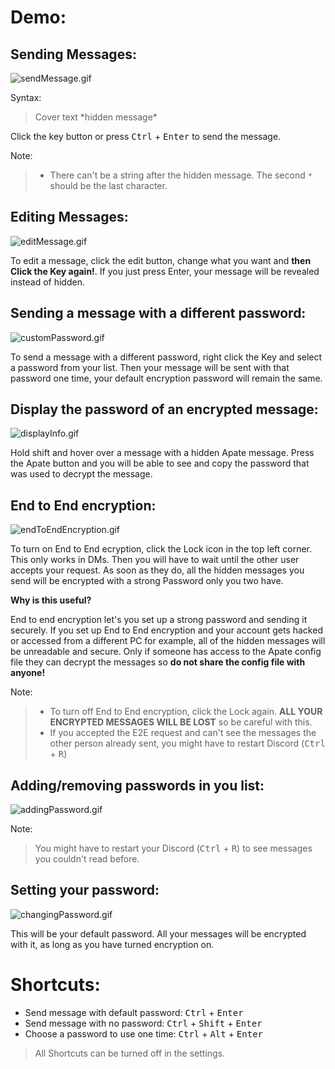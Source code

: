 # Demo:
## Sending Messages:
![sendMessage.gif](https://raw.githubusercontent.com/TheGreenPig/Apate/main/Assets/Tutorials/sendMessage.gif)

Syntax:
>Cover text \*hidden message*

Click the key button or press <kbd>Ctrl</kbd> + <kbd>Enter</kbd> to send the message.

Note:
>- There can't be a string after the hidden message. The second `*` should be the last character.

## Editing Messages:

![editMessage.gif](https://raw.githubusercontent.com/TheGreenPig/Apate/main/Assets/Tutorials/editMessage.gif)

To edit a message, click the edit button, change what you want and **then Click the Key again!**. If you just press Enter, your message will be revealed instead of hidden.

## Sending a message with a different password:
![customPassword.gif](https://raw.githubusercontent.com/TheGreenPig/Apate/main/Assets/Tutorials/customPassword.gif)

To send a message with a different password, right click the Key and select a password from your list. Then your message will be sent with that password one time, your default encryption password will remain the same.

## Display the password of an encrypted message:
![displayInfo.gif](https://raw.githubusercontent.com/TheGreenPig/Apate/main/Assets/Tutorials/displayInfo.gif)

Hold shift and hover over a message with a hidden Apate message. Press the Apate button and you will be able to see and copy the password that was used to decrypt the message.
## End to End encryption:

![endToEndEncryption.gif](https://raw.githubusercontent.com/TheGreenPig/Apate/main/Assets/Tutorials/endToEndEncryption.gif)

To turn on End to End ecryption, click the Lock icon in the top left corner. This only works in DMs. Then you will have to wait until the other user accepts your request. As soon as they do, all the hidden messages you send will be encrypted with a strong Password only you two have.

**Why is this useful?**

End to end encryption let's you set up a strong password and sending it securely. If you set up End to End encryption and your account gets hacked or accessed from a different PC for example, all of the hidden messages will be unreadable and secure. Only if someone has access to the Apate config file they can decrypt the messages so **do not share the config file with anyone!**
 
Note:
>- To turn off End to End encryption, click the Lock again. **ALL YOUR ENCRYPTED MESSAGES WILL BE LOST** so be careful with this.
>- If you accepted the E2E request and can't see the messages the other person already sent, you might have to restart Discord (<kbd>Ctrl</kbd> + <kbd>R</kbd>)

## Adding/removing passwords in you list:
![addingPassword.gif](https://raw.githubusercontent.com/TheGreenPig/Apate/main/Assets/Tutorials/addingPassword.gif)

Note:
> You might have to restart your Discord (<kbd>Ctrl</kbd> + <kbd>R</kbd>) to see messages you couldn't read before.

## Setting your password:
![changingPassword.gif](https://raw.githubusercontent.com/TheGreenPig/Apate/main/Assets/Tutorials/changingPassword.gif)

This will be your default password. All your messages will be encrypted with it, as long as you have turned encryption on.

# Shortcuts:
- Send message with default password: <kbd>Ctrl</kbd> + <kbd>Enter</kbd>
- Send message with no password: <kbd>Ctrl</kbd> + <kbd>Shift</kbd> + <kbd>Enter</kbd>
- Choose a password to use one time: <kbd>Ctrl</kbd> + <kbd>Alt</kbd> + <kbd>Enter</kbd>

> All Shortcuts can be turned off in the settings.
